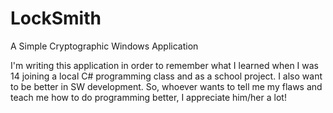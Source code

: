# LockSmith
A Simple Cryptographic Windows Application

I'm writing this application in order to remember what I learned when I was 14 joining a local C# programming class and as a school project. I also want to be better in SW development. So, whoever wants to tell me my flaws and teach me how to do programming better, I appreciate him/her a lot!
